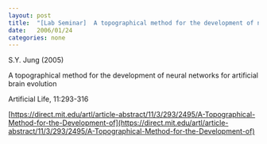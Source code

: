 ```yaml
---
layout: post
title:  "[Lab Seminar]  A topographical method for the development of neural networks for artificial brain evolution"
date:   2006/01/24
categories: none
---
```




 S.Y. Jung (2005)

A topographical method for the development of neural networks for artificial brain evolution

Artificial Life, 11:293-316



[https://direct.mit.edu/artl/article-abstract/11/3/293/2495/A-Topographical-Method-for-the-Development-of](https://direct.mit.edu/artl/article-abstract/11/3/293/2495/A-Topographical-Method-for-the-Development-of)



 


